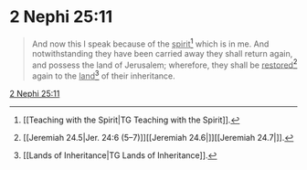 # 2 Nephi 25:11

> And now this I speak because of the <u>spirit</u>[^a] which is in me. And notwithstanding they have been carried away they shall return again, and possess the land of Jerusalem; wherefore, they shall be <u>restored</u>[^b] again to the <u>land</u>[^c] of their inheritance.

[2 Nephi 25:11](https://www.churchofjesuschrist.org/study/scriptures/bofm/2-ne/25?lang=eng&id=p11#p11)


[^a]: [[Teaching with the Spirit|TG Teaching with the Spirit]].  
[^b]: [[Jeremiah 24.5|Jer. 24:6 (5–7)]][[Jeremiah 24.6|]][[Jeremiah 24.7|]].  
[^c]: [[Lands of Inheritance|TG Lands of Inheritance]].  
